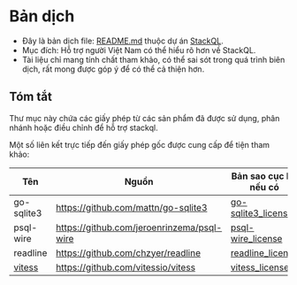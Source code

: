 # Bản dịch
- Đây là bản dịch file: [README.md](https://github.com/stackql/stackql/blob/main/docs/licenses/README.md) thuộc dự án [StackQL](https://github.com/stackql/stackql).
- Mục đích: Hỗ trợ người Việt Nam có thể hiểu rõ hơn về StackQL.
- Tài liệu chỉ mang tính chất tham khảo, có thể sai sót trong quá trình biên dịch, rất mong được góp ý để có thể cả thiện hơn.

## Tóm tắt

Thư mục này chứa các giấy phép từ các sản phẩm đã được sử dụng, phân nhánh hoặc điều chỉnh để hỗ trợ stackql.

Một số liên kết trực tiếp đến giấy phép gốc được cung cấp để tiện tham khảo:


| Tên  | Nguồn | Bản sao cục bộ nếu có | Giấy phép gốc |
| ----- | ----- | ------ | ------ |
| go-sqlite3 | https://github.com/mattn/go-sqlite3 | [go-sqlite3_license](/docs/licenses/go-sqlite3_license) | https://github.com/mattn/go-sqlite3/blob/master/LICENSE |
| psql-wire | https://github.com/jeroenrinzema/psql-wire | [psql-wire_license](/docs/licenses/psql-wire_license) | https://github.com/jeroenrinzema/psql-wire/blob/ccdd1b552fc805192177fb5263a67b735603406e/LICENSE |
| readline | https://github.com/chzyer/readline | [readline_license](/docs/licenses/readline_license) | https://github.com/chzyer/readline/blob/master/LICENSE |
| [vitess](https://vitess.io) | https://github.com/vitessio/vitess | [vitess_license](/docs/licenses/vitess_license) | https://github.com/vitessio/vitess/blob/main/LICENSE |